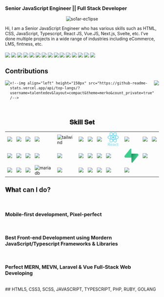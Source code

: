 ### Senior JavaScript Engineer || Full Stack Developer 
<p align="center"> 
<img src="https://komarev.com/ghpvc/?username=Jajabenit250&label=Profile%20views&color=0e75b6&style=flat" alt="so1ar-ec1ipse" /> 
</p>
<!-- <a href="https://github.com/ryo-ma/github-profile-trophy"><img src="https://github-profile-trophy.vercel.app/?username=so1ar-ec1ipse" alt="so1ar-ec1ipse" /></a> -->

Hi, I am a Senior JavaScript Engineer who has various skills such as HTML, CSS, JavaScript, Typescript, React JS, Vue.JS, Next.js, Svelte, etc.
I've done multiple projects in a wide range of industries including eCommerce, LMS, fintness, etc.   
####     
![](https://img.shields.io/badge/Vanilla.js-Green) ![](https://img.shields.io/badge/Typescript.js-Green) ![](https://img.shields.io/badge/React.js-Green) ![](https://img.shields.io/badge/Vue.js-blue) ![](https://img.shields.io/badge/Next.js-blue) ![](https://img.shields.io/badge/Gatsby-blue) ![](https://img.shields.io/badge/Svelte-blue) ![](https://img.shields.io/badge/Node.js-Green) ![](https://img.shields.io/badge/Express.js-Green) ![](https://img.shields.io/badge/Laravel/php-Green) ![](https://img.shields.io/badge/eCommerce-blue) ![](https://img.shields.io/badge/CMS-blue) ![](https://img.shields.io/badge/Shopify-blue) ![](https://img.shields.io/badge/STRAPI-blue) ![](https://img.shields.io/badge/Supabase-blue)


<h2 font-weight="bold">Contributions</h2> 
  <p>
    <img align="left" height="150px" src="https://github-readme-stats.vercel.app/api/top-langs/?username=talentedev&layout=compact&theme=merko&count_private=true" /> 
  <img align="right" height="150px" src="https://github-readme-stats.vercel.app/api?username=so1ar-ec1ipse&show_icons=true&theme=merko&count_private=true" />
    
  
    <!--img align="left" height="150px" src="https://github-readme-stats.vercel.app/api/top-langs/?username=talentedev&layout=compact&theme=merko&count_private=true" /--> 
  </p>
<br/>
<h2 font-weight="bold" align="center">
  𝐒𝐤𝐢𝐥𝐥 𝐒𝐞𝐭
</h2>

<table align="center">
  <tr>
    <td><img src="https://cdn.iconscout.com/icon/free/png-128/html5-40-1175193.png" width="100px"></td>
    <td><img src="https://cdn.iconscout.com/icon/free/png-128/css3-11-1175239.png" width="100px"></td>
    <td><img src="https://cdn.iconscout.com/icon/free/png-128/sass-13-1175092.png" width="100px"></td>
    <td><img src="https://cdn.iconscout.com/icon/free/png-128/bootstrap-226077.png" width="100px"></td>
    <td><img src="https://www.vectorlogo.zone/logos/tailwindcss/tailwindcss-icon.svg" alt="tailwind" width="100"></td>
    <td><img src="https://cdn.iconscout.com/icon/free/png-128/javascript-1-225993.png" width="100px"></td>
    <td><img src="https://cdn.iconscout.com/icon/free/png-128/typescript-1-1175078.png" width="100px"></td>
    <td><img src="https://cdn.iconscout.com/icon/free/png-128/jquery-7-1175152.png" width="100"></td>
    <td><img src="https://raw.githubusercontent.com/devicons/devicon/master/icons/react/react-original-wordmark.svg" width="100"/></td>
    <td><img src="https://seeklogo.com/images/N/next-js-logo-8FCFF51DD2-seeklogo.com.png" width="100"/></td>
    <td><img src="https://cdn.iconscout.com/icon/free/png-128/vuejs-3-1175070.png" width="100"></td>
    <td><img src="https://javascriptforwp.com/wp-content/uploads/2019/03/badge-gatsby.png" width="100"></td>
  </tr>
  <tr>
    <td><img src="https://upload.wikimedia.org/wikipedia/commons/thumb/1/1b/Svelte_Logo.svg/747px-Svelte_Logo.svg.png" width="100"></td>
    <td><img src="https://cdn.iconscout.com/icon/free/png-128/nodejs-2-226035.png" width="100"></td>
    <td><img src="https://cdn.iconscout.com/icon/free/png-128/php-99-1175127.png" width="100"></td>
    <td><img src="https://cdn.iconscout.com/icon/free/png-128/codeigniter-5-1175246.png" width="100"></td>
    <td><img src="https://cdn.iconscout.com/icon/free/png-128/laravel-2-1175146.png" width="100"></td>
    <td><img src="https://bs-uploads.toptal.io/blackfish-uploads/components/skill_page/content/logo_file/logo/195523/d3js-7ccc10c45b36ba40d8fd3006561289df.png" width="100"></td>
    <td><img src="https://mui.com/static/logo.png" width="100"></td>
    <td><img src="https://www.chartjs.org/media/logo-title.svg" width="100"></td>
    <td><img src="https://image.pngaaa.com/563/3886563-middle.png" width="100"></td>
    <td><img src="https://raw.githubusercontent.com/github/explore/f4ec5347a36e06540a69376753a7c37a8cb5a136/topics/supabase/supabase.png" width="100"></td>
    <td><img src="https://images.opencollective.com/strapi/3ec3247/logo/256.png" width="100"></td>
  </tr>
  <tr>
    <td><img src="https://cdn.iconscout.com/icon/free/png-64/mysql-3521596-2945040.png"  width="100"/></td>
    <td><img src="https://cdn.iconscout.com/icon/free/png-128/mongodb-4-1175139.png" width="100"></td>
    <td><img src="https://cdn.iconscout.com/icon/free/png-64/postgresql-9-1175120.png"  width="100"/></td>
    <td><img src="https://cdn.iconscout.com/icon/free/png-64/aws-1-282741.png" alt="mariadb" width="100"/></td>
    <td><img src="https://cdn.iconscout.com/icon/free/png-128/redis-6-1175105.png" width="100"></td>
    <td><img src="https://cdn.iconscout.com/icon/free/png-64/nginx-3521604-2945048.png" width="100"/></td>
    <td><img src="https://cdn.iconscout.com/icon/free/png-128/git-18-1175219.png" width="100"></td>
    <td><img src="https://cdn.iconscout.com/icon/free/png-64/heroku-8-1175211.png" width="100"></td>
    <td><img src="https://cdn.iconscout.com/icon/free/png-64/netlify-3521601-2945045.png" width="100"/></td>
    <td><img src="https://cdn.iconscout.com/icon/free/png-64/aws-1869025-1583149.png" width="100"/></td>
  </tr>
</table>

## 𝐖𝐡at can I do?

<div>
<br />

### Mobile-first development, Pixel-perfect
<br />

### Best Front-end Development using Mordern JavaScript/Typescript Frameworks & Libraries
<br />

### Perfect MERN, MEVN, Laravel & Vue Full-Stack Web Developing
<br />
## HTML5, CSS3, SCSS, JAVASCRIPT, TYPESCRIPT, PHP, RUBY, GOLANG
</div>
<br />
